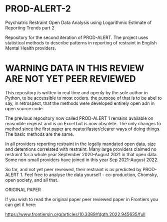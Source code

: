 # PROD-ALERT-2
Psychiatric Restraint Open Data Analysis using Logarithmic Estimate of Reporting Trends part 2

Repository for the second iteration of PROD-ALERT.
The project uses statistical methods to describe patterns in reporting of restraint in English Mental Health providers.

# WARNING DATA IN THIS REVIEW ARE NOT YET PEER REVIEWED

This repository is written in real time and openly by the sole author in Python, to be accessible to most coders.
the purpose of that is to be abel to say, in retrospect, that the methods were developed entirely open adn in open source code.

The previous repository now called PROD-ALERT 1 remains available on reasonble reqeust and is on Excel but is now obsolete.
The only changes to method since the first paper are neater/faster/clearer ways of doing things.
The basic methods are the same.

In all providers reporting restraint in the legally mandated open data, size and detentions correlated with restraint.
Many large providers claimed no restraint for a whole year September 2020-August 2021 in that open data.
Some non-small providers have joined in this year Sep 2021-August 2022.

So far, and not yet peer reveiwed, their restraint is as predicted by PROD-ALERT 1.
Feel free to analyse the data yourself - co-production, Chomsky, open society, and all that.


ORIGINAL PAPER

If you wish to read the original paper peer reviewed paper in Frontiers you can get it here:

  https://www.frontiersin.org/articles/10.3389/fdgth.2022.945635/full
